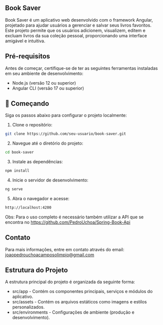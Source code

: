 ## Book Saver
Book Saver é um aplicativo web desenvolvido com o framework Angular, projetado para ajudar usuários a gerenciar e salvar seus livros favoritos. Este projeto permite que os usuários adicionem, visualizem, editem e excluam livros da sua coleção pessoal, proporcionando uma interface amigável e intuitiva.

## Pré-requisitos
Antes de começar, certifique-se de ter as seguintes ferramentas instaladas em seu ambiente de desenvolvimento:

- Node.js (versão 12 ou superior)
- Angular CLI (versão 17 ou superior)

## 🚀 Começando
Siga os passos abaixo para configurar o projeto localmente:

1. Clone o repositório:

 ```bash
 git clone https://github.com/seu-usuario/book-saver.git
```
2. Navegue até o diretório do projeto:

 ```bash
 cd book-saver
```
3. Instale as dependências:

 ```bash
 npm install
```
4. Inicie o servidor de desenvolvimento:

 ```bash
 ng serve
```

5. Abra o navegador e acesse:

 ```bash
 http://localhost:4200
```

Obs: Para o uso completo é necessário também utilizar a API que se encontra no https://github.com/PedroUchoa/Spring-Book-Api

## Contato
Para mais informações, entre em contato através do email: joaopedrouchoacamposolimpio@gmail.com

## Estrutura do Projeto
A estrutura principal do projeto é organizada da seguinte forma:

- src/app - Contém os componentes principais, serviços e módulos do aplicativo.
- src/assets - Contém os arquivos estáticos como imagens e estilos personalizados.
- src/environments - Configurações de ambiente (produção e desenvolvimento).
